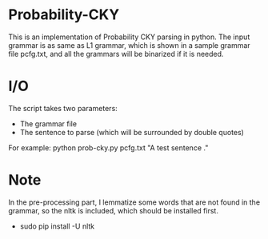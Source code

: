 # Probability-CKY
This is an implementation of Probability CKY parsing in python. The input grammar is as same as L1 grammar, which is shown in a sample grammar file pcfg.txt, and all the grammars will be binarized if it is needed.

# I/O
The script takes two parameters:
 * The grammar file
 * The sentence to parse (which will be surrounded by double quotes)

For example:
 python prob-cky.py pcfg.txt "A test sentence ."
 
# Note
In the pre-processing part, I lemmatize some words that are not found in the grammar, so the nltk is included, which should be installed first.
 * sudo pip install -U nltk
